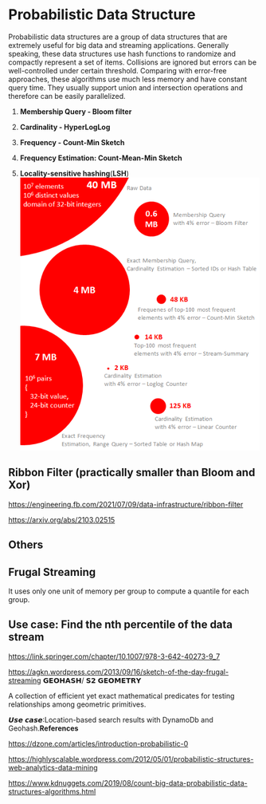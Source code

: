 # Probabilistic Data Structure

Probabilistic data structures are a group of data structures that are extremely useful for big data and streaming applications. Generally speaking, these data structures use hash functions to randomize and compactly represent a set of items. Collisions are ignored but errors can be well-controlled under certain threshold. Comparing with error-free approaches, these algorithms use much less memory and have constant query time. They usually support union and intersection operations and therefore can be easily parallelized.

1. **Membership Query - Bloom filter**

2. **Cardinality - HyperLogLog**

3. **Frequency - Count-Min Sketch**

4. **Frequency Estimation: Count-Mean-Min Sketch**

5. **Locality-sensitive hashing**(**LSH**)
![image](media/Probabilistic-Data-Structure-image1.png)

## Ribbon Filter (practically smaller than Bloom and Xor)

<https://engineering.fb.com/2021/07/09/data-infrastructure/ribbon-filter>

<https://arxiv.org/abs/2103.02515>

## Others

## Frugal Streaming

It uses only one unit of memory per group to compute a quantile for each group.

## Use case: Find the nth percentile of the data stream

<https://link.springer.com/chapter/10.1007/978-3-642-40273-9_7>

<https://agkn.wordpress.com/2013/09/16/sketch-of-the-day-frugal-streaming>
𝗚𝗘𝗢𝗛𝗔𝗦𝗛/ 𝗦𝟮 𝗚𝗘𝗢𝗠𝗘𝗧𝗥𝗬

A collection of efficient yet exact mathematical predicates for testing relationships among geometric primitives.

𝙐𝙨𝙚 𝙘𝙖𝙨𝙚:Location-based search results with DynamoDb and Geohash.**References**

<https://dzone.com/articles/introduction-probabilistic-0>

<https://highlyscalable.wordpress.com/2012/05/01/probabilistic-structures-web-analytics-data-mining>

<https://www.kdnuggets.com/2019/08/count-big-data-probabilistic-data-structures-algorithms.html>
